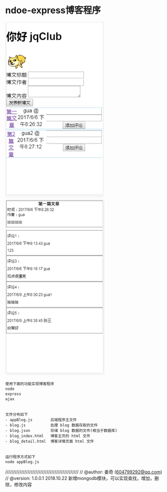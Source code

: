 # ndoe-express博客程序
![](show/blog_index.png)
![](show/blog_detail.png)
```
使用下面的功能实现博客程序
node
express
ajax


文件分布如下
- appBlog.js        后端程序主文件
- blog.js           处理 blog 数据存取的文件
- blog.json         存储 blog 数据的文件(相当于数据库)
- blog_index.html   博客主页的 html 文件
- blog_detail.html  博客详情页面 html 文件


运行程序方式如下
node appBlog.js
```

//////////////////////////////////////////////
//	@author: 姜奇 (604799292@qq.com)
//	@version: 1.0.0.1 2018.10.22 新增mongodb模块，可以实现查找，增加，删除，修改内容
